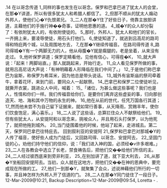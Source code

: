 .14 
在以哥念传道 
1_同样的事也发生在以哥念。保罗和巴拿巴进了犹太人的会堂，在那�Y讲道，所以有很多犹太人和希腊人都信了。 2_但那不顺从的犹太人煽动外邦人，使他们心�Y仇恨弟兄。 3_二人在那�Y住了好些日子，倚靠主放胆讲道，主藉他们的手施行神��奇事，证明他恩惠的道。 4_城�Y的众人却分裂了：有依附犹太人的，有依附使徒的。 5_那时，外邦人、犹太人和他们的官长，一齐拥上来，要凌辱使徒，用石头打他们。 6_使徒知道了，就逃到吕高尼的路司得和特庇两个城，以及周围地方去， 7_在那�Y继续传福音。 
在路司得传道 
8_路司得城�Y有一个两脚无力的人，他从母腹�Y就是瘸腿的，老是坐着，从来没有走过。 9_他听保罗讲道；保罗定睛看他，见他有信心，可得痊�K， 10_就大声说：「起来！两脚站直。」那人就跳起来，开始行走。 11_众人看见保罗所做的事，就用吕高尼话大声说：「有神明藉着人形降临在我们中间了。」 12_于是他们称巴拿巴为宙斯，称保罗为希耳米，因为他总是带头说话。 13_城外有宙斯庙的祭司牵着牛，拿着花环，来到门前，要同众人一起献祭。 14_巴拿巴和保罗二位使徒听见，就撕开衣裳，跳进众人中间，喊着： 15_「诸位，为甚么做这些事呢？我们也是人，性情和你们一样。我们传福音给你们，是要你们离弃这些虚妄的事，归向那创造天、地、海和其中万物的永生的神。 16_他在从前的世代，任凭万国各行其道； 17_然而他未尝不为自己留下证据来，就如常行善事，从天降雨，赏赐丰年，使你们饮食饱足，满心喜乐。」 18_二人说了这些话，总算拦住众人不献祭给他们。 19_但有些犹太人，从安提阿和以哥念来，挑唆众人，并且用石头打保罗，以为他死了，就把他拖到城外。 20_当门徒围着他的时候，他站了起来，走进城去。第二天，保罗同巴拿巴往特庇去。 
回到叙利亚的安提阿 
21_保罗和巴拿巴对那城�Y的人传了福音，使好些人成为门徒后，又回路司得、以哥念、安提阿去， 22_坚固门徒的心，劝他们持守他们的信仰，说：「我们进入神的国，必须经�v许多艰难。」 23_二人在各教会中选立了长老，禁食祷告后，把他们交��给他们所信的主。 
24_二人经过彼西底来到旁非利亚， 25_在别加讲了道，就下亚大利去， 26_从那�Y坐船回安提阿去。当初，众人就在这地方，把他们交��在神的恩典中，要完成现在所做的工。 27_他们一到那�Y，就聚集了会众，述说神藉他们所行的一切事，并且神怎样为外邦人开了信道的门。 28_二人在那�Y同门徒住了一段日子。 
12-Mar-2009@10:21, Backup Description=12-Mar-2009@09:54, Loretta - 
.
